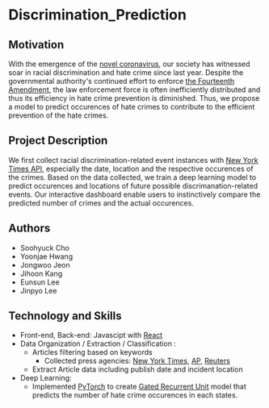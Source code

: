# Discrimination_Prediction

## Motivation
With the emergence of the [novel coronavirus](https://www.who.int/csr/don/31-december-2020-sars-cov2-variants/en/), our society has witnessed soar in racial discrimination and hate crime since last year. Despite the governmental authority's continued effort to enforce [the Fourteenth Amendment](https://constitutioncenter.org/interactive-constitution/amendment/amendment-xiv), the law enforcement force is often inefficiently distributed and thus its efficiency in hate crime prevention is diminished. Thus, we propose a model to predict occurences of hate crimes to contribute to the efficient prevention of the hate crimes.

## Project Description
We first collect racial discrimination-related event instances with [New York Times API](https://developer.nytimes.com), especially the date, location and the respective occurences of the crimes. Based on the data collected, we train a deep learning model to predict occurences and locations of future possible discrimanation-related events. Our interactive dashboard enable users to instinctively compare the predicted number of crimes and the actual occurences.

## Authors
- Soohyuck Cho
- Yoonjae Hwang
- Jongwoo Jeon
- Jihoon Kang
- Eunsun Lee
- Jinpyo Lee

## Technology and Skills
- Front-end, Back-end: Javascipt with [React](https://reactjs.org)
- Data Organization / Extraction / Classification :  
    * Articles filtering based on keywords
        - Collected press agencies: [New York Times](https://www.nytimes.com), [AP](https://apnews.com), [Reuters](https://www.reuters.com)
    * Extract Article data including publish date and incident location
- Deep Learning:
    * Implemented [PyTorch](https://pytorch.org) to create [Gated Recurrent Unit](https://arxiv.org/pdf/1412.3555.pdf?ref=hackernoon.com) model that predicts the number of hate crime occurences in each states.